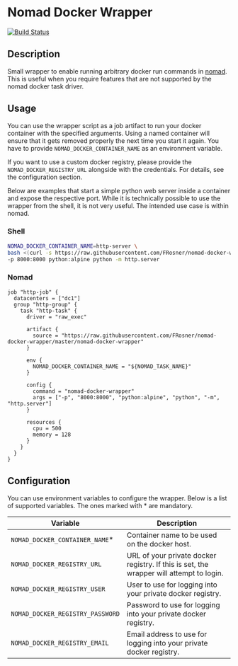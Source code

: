 # Nomad Docker Wrapper

[![Build Status](https://travis-ci.org/FRosner/nomad-docker-wrapper.svg?branch=master)](https://travis-ci.org/FRosner/nomad-docker-wrapper)

## Description

Small wrapper to enable running arbitrary docker run commands in [nomad](https://www.nomadproject.io/).
This is useful when you require features that are not supported by the nomad docker task driver.

## Usage

You can use the wrapper script as a job artifact to run your docker container with the specified arguments. Using a named container will ensure that it gets removed properly the next time you start it again. You have to provide `NOMAD_DOCKER_CONTAINER_NAME` as an environment variable.

If you want to use a custom docker registry, please provide the `NOMAD_DOCKER_REGISTRY_URL` alongside with the credentials. For details, see the configuration section.

Below are examples that start a simple python web server inside a container and expose the respective port. While it is technically possible to use the wrapper from the shell, it is not very useful. The intended use case is within nomad.

### Shell

```sh
NOMAD_DOCKER_CONTAINER_NAME=http-server \
bash <(curl -s https://raw.githubusercontent.com/FRosner/nomad-docker-wrapper/master/nomad-docker-wrapper) \
-p 8000:8000 python:alpine python -m http.server
```

### Nomad

```hcl
job "http-job" {
  datacenters = ["dc1"]
  group "http-group" {
    task "http-task" {
      driver = "raw_exec"

      artifact {
        source = "https://raw.githubusercontent.com/FRosner/nomad-docker-wrapper/master/nomad-docker-wrapper"
      }

      env {
        NOMAD_DOCKER_CONTAINER_NAME = "${NOMAD_TASK_NAME}"
      }

      config {
        command = "nomad-docker-wrapper"
        args = ["-p", "8000:8000", "python:alpine", "python", "-m", "http.server"]
      }

      resources {
        cpu = 500
        memory = 128
      }
    }
  }
}
```

## Configuration

You can use environment variables to configure the wrapper. Below is a list of supported variables. The ones marked with * are mandatory.

| Variable | Description |
| -------- | ----------- |
| `NOMAD_DOCKER_CONTAINER_NAME`* | Container name to be used on the docker host. |
| `NOMAD_DOCKER_REGISTRY_URL` | URL of your private docker registry. If this is set, the wrapper will attempt to login. |
| `NOMAD_DOCKER_REGISTRY_USER` | User to use for logging into your private docker registry. |
| `NOMAD_DOCKER_REGISTRY_PASSWORD` | Password to use for logging into your private docker registry. |
| `NOMAD_DOCKER_REGISTRY_EMAIL` | Email address to use for logging into your private docker registry. |
